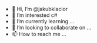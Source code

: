 - 👋 Hi, I’m @jakubklacior
- 👀 I’m interested c# 
- 🌱 I’m currently learning ...
- 💞️ I’m looking to collaborate on ...
- 📫 How to reach me ...

<!---
jakubklacior/jakubklacior is a ✨ special ✨ repository because its `README.md` (this file) appears on your GitHub profile.
You can click the Preview link to take a look at your changes.
--->
